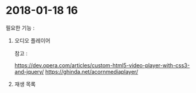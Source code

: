 # 2018-01-18 16

필요한 기능 :

1. 오디오 플레이어

	참고 : 
	
	https://dev.opera.com/articles/custom-html5-video-player-with-css3-and-jquery/
	https://ghinda.net/acornmediaplayer/

2. 재생 목록

